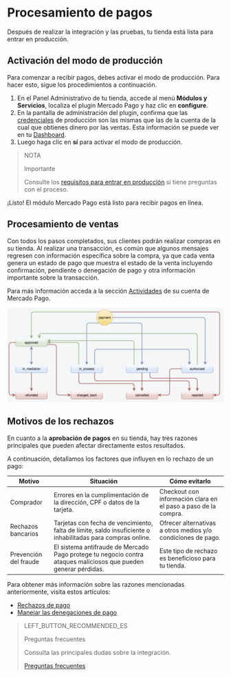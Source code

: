 # Procesamiento de pagos
 
Después de realizar la integración y las pruebas, tu tienda está lista para entrar en producción.
 
## Activación del modo de producción
 
Para comenzar a recibir pagos, debes activar el modo de producción. Para hacer esto, sigue los procedimientos a continuación.
 
1. En el Panel Administrativo de tu tienda, accede al menú **Módulos y Servicios**, localiza el plugin Mercado Pago y haz clic en **configure**.
2. En la pantalla de administración del plugin, confirma que las [credenciales](https://www.mercadopago[FAKER][URL][DOMAIN]/developers/es/guides/resources/credentials) de producción son las mismas que las de la cuenta de la cual que obtienes dinero por las ventas. Esta información se puede ver en tu [Dashboard](https://www.mercadopago.com.br/developers/panel).
3. Luego haga clic en **sí** para activar el modo de producción.
 
> NOTA
>
> Importante
>
> Consulte los [requisitos para entrar en producción](https://www.mercadopago[FAKER][URL][DOMAIN]/developers/pt/guides/manage-account/account/go-live-requirements) si tiene preguntas con el proceso.
 
¡Listo! El módulo Mercado Pago está listo para recibir pagos en línea.
 
## Procesamiento de ventas
 
Con todos los pasos completados, sus clientes podrán realizar compras en su tienda. Al realizar una transacción, es común que algunos mensajes regresen con información específica sobre la compra, ya que cada venta genera un estado de pago que muestra el estado de la venta incluyendo confirmación, pendiente o denegación de pago y otra información importante sobre la transacción.
 
Para más información acceda a la sección [Actividades](https://www.mercadopago[FAKER][URL][DOMINIO]/actividades) de su cuenta de Mercado Pago.
 
![Estado de pago](/images/prestashop/status_es.png)

## Motivos de los rechazos

En cuanto a la **aprobación de pagos** en su tienda, hay tres razones principales que pueden afectar directamente estos resultados. 

A continuación, detallamos los factores que influyen en lo rechazo de un pago:

| Motivo | Situación | Cómo evitarlo |
|---|---|---|
| Comprador | Errores en la cumplimentación de la dirección, CPF o datos de la tarjeta. | Checkout con información clara en el paso a paso de la compra. |
| Rechazos bancarios | Tarjetas con fecha de vencimiento, falta de límite, saldo insuficiente o inhabilitadas para compras online.| Ofrecer alternativas a otros medios y/o condiciones de pago.|
| Prevención del fraude | El sistema antifraude de Mercado Pago protege tu negocio contra ataques maliciosos que pueden generar pérdidas.| Este tipo de rechazo es beneficioso para tu tienda. |

Para obtener más información sobre las razones mencionadas anteriormente, visita estos artículos:

* [Rechazos de pago](https://conteudo.mercadopago.com.br/entenda-como-funcionam-as-recusas-de-aprovacao-de-pagamentos-no-mercado-pago) 
* [Manejar las denegaciones de pago](https://conteudo.mercadopago.com.br/como-lidar-com-as-recusas-de-pagamento-do-cartao-de-credito-no-seu-e-commerce)

> LEFT_BUTTON_RECOMMENDED_ES
>
> Preguntas frecuentes
>
> Consulta las principales dudas sobre la integración.
>
> [Preguntas frecuentes](https://www.mercadopago[FAKER][URL][DOMAIN]/developers/es/guides/plugins/prestashop/faq)